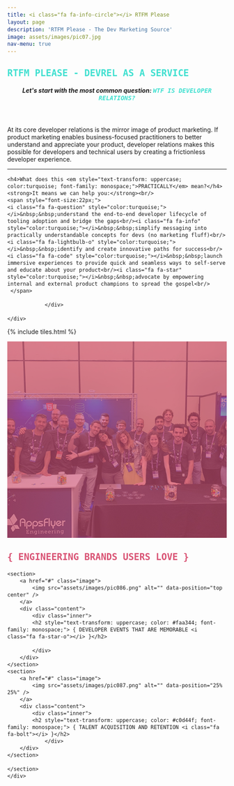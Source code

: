 ```yaml
---
title: <i class="fa fa-info-circle"></i> RTFM Please
layout: page
description: 'RTFM Please - The Dev Marketing Source'
image: assets/images/pic07.jpg
nav-menu: true
---
```


<!-- Main -->
<div id="main">

<!-- One -->
<section id="one">
	<div class="inner">
			<h2 style="text-transform: uppercase; color:turquoise; font-family: monospace;"><i class="fa fa-hand-scissors-o"></i>  RTFM Please - DevRel as a Service</h2>
            <div class="box">
        <header class="major">
		<h5>Let's start with the most common question: <em style="text-transform: uppercase; color:turquoise; font-family: monospace;">WTF is Developer Relations?</em></h5>
        </header>
        <p>At its core developer relations is the mirror image of product marketing.  If product marketing enables business-focused practitioners to better understand and appreciate your product, developer relations makes this possible for developers and technical users by creating a frictionless developer experience.</p>
        <hr />
        
    <h4>What does this <em style="text-transform: uppercase; color:turquoise; font-family: monospace;">PRACTICALLY</em> mean?</h4>
    <strong>It means we can help you:</strong><br/>
    <span style="font-size:22px;">
    <i class="fa fa-question" style="color:turquoise;"></i>&nbsp;&nbsp;understand the end-to-end developer lifecycle of tooling adoption and bridge the gaps<br/><i class="fa fa-info" style="color:turquoise;"></i>&nbsp;&nbsp;simplify messaging into practically understandable concepts for devs (no marketing fluff)<br/><i class="fa fa-lightbulb-o" style="color:turquoise;"></i>&nbsp;&nbsp;identify and create innovative paths for success<br/><i class="fa fa-code" style="color:turquoise;"></i>&nbsp;&nbsp;launch immersive experiences to provide quick and seamless ways to self-serve and educate about your product<br/><i class="fa fa-star" style="color:turquoise;"></i>&nbsp;&nbsp;advocate by empowering internal and external product champions to spread the gospel<br/>
     </span>

                </div>

	</div>
</section>

<!-- Two -->

{% include tiles.html %}

<section id="two" class="spotlights">
	<section>
    <a href="#" class="image">
			<img src="assets/images/pic085.png" alt="" data-position="center center" />
		</a>
		<div class="content">
			<div class="inner">
                <h2 style="text-transform: uppercase; color: #d95374; font-family: monospace;"> { ENGINEERING BRANDS USERS LOVE <i class="fa fa-heart-o"></i> }</h2>
                </div>
                </div>	
	</section>

    <section>
		<a href="#" class="image">
			<img src="assets/images/pic086.png" alt="" data-position="top center" />
		</a>
		<div class="content">
			<div class="inner">
			<h2 style="text-transform: uppercase; color: #faa344; font-family: monospace;"> { DEVELOPER EVENTS THAT ARE MEMORABLE <i class="fa fa-star-o"></i> }</h2>

			</div>
		</div>
	</section>
    <section>
		<a href="#" class="image">
			<img src="assets/images/pic087.png" alt="" data-position="25% 25%" />
		</a>
		<div class="content">
			<div class="inner">
            <h2 style="text-transform: uppercase; color: #c0d44f; font-family: monospace;"> { TALENT ACQUISITION AND RETENTION <i class="fa fa-bolt"></i> }</h2>
            	</div>
		</div>
	</section>

	</section>
	</div>
	

				
<!-- End -->
